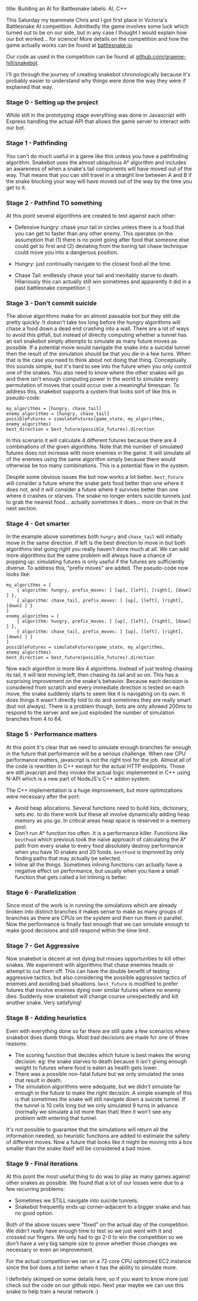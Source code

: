title: Building an AI for Battlesnake
labels: AI, C++

This Saturday my teammate Chris and I got first place in Victoria's Battlesnake
AI competition. Admittedly the game involves some luck which turned out to be on
our side, but in any case I thought I would explain how our bot worked... for
science! More details on the competition and how the game actually works can
be found at [battlesnake.io](http://battlesnake.io).

Our code as used in the competition can be found at
[github.com/graeme-hill/snakebot](https://github.com/graeme-hill/snakebot).

I'll go through the journey of creating snakebot chronologically because it's
probably easier to understand why things were done the way they were if
explained that way.

### Stage 0 - Setting up the project

While still in the prototyping stage everything was done in Javascript with
Express handling the actual API that allows the game server to interact with
our bot.

### Stage 1 - Pathfinding

You can't do much useful in a game like this unless you have a pathfinding
algorithm. Snakebot uses the almost ubiquitous A* algorithm and includes an
awareness of when a snake's tail components will have moved out of the way.
That means that you can still travel in a straight line between A and B if the
snake blocking your way will have moved out of the way by the time you get to
it.

### Stage 2 - Pathfind TO something

At this point several algorithms are created to test against each other:

* Defensive hungry: chase your tail in circles unless there is a food that you
can get to faster than any other enemy. This operates on the assumption that (1)
there is no point going after food that someone else could get to first and (2)
deviating from the boring tail chase technique could move you into a dangerous
position.

* Hungry: just continually navigate to the closest food all the time.

* Chase Tail: endlessly chase your tail and inevitably starve to death. Hilariously
this can actually still win sometimes and apparently it did in a past
battlesnake competition :)

### Stage 3 - Don't commit suicide

The above algorithms make for an almost passable bot but they still die pretty
quickly. It doesn't take too long before the hungry algorithms will chase a food
down a dead end crashing into a wall. There are a lot of ways to avoid this
pitfall, but instead of directly computing whether a tunnel has an exit snakebot
simply attempts to simulate as many future moves as possible. If a potential
move would navigate the snake into a suicidal tunnel then the result of the
simulation should be that you die in a few turns. When that is the case you
need to think about not doing that thing. Conceptually this sounds simple, but
it's hard to see into the future when you only control one of the snakes. You
also need to know where the other snakes will go and there isn't enough
computing power in the world to simulate every permutation of moves that could
occur over a meaningful timespan. To address this, snakebot supports a system
that looks sort of like this in pseudo-code:

```
my_algorithms = [hungry, chase_tail]
enemy_algorithms = [hungry, chase_tail]
possibleFutures = simulateFutures(game_state, my_algorithms, enemy_algorithms)
best_direction = best_future(possible_futures).direction
```

In this scenario it will calculate 4 different futures because there are 4
combinations of the given algorithms. Note that the number of simulated futures
does not increase with more enemies in the game. It will simulate all of the
enemies using the same algorithm simply because there would otherwise be too
many combinations. This is a potential flaw in the system.

Despite some obvious issues the bot now works a lot better. `best_future` will
consider a future where the snake gets food better than one where it does not,
and it will consider a future where it survives better than one where it crashes
or starves. The snake no longer enters suicide tunnels just to grab the nearest
food... actually sometimes it does... more on that in the next section.

### Stage 4 - Get smarter

In the example above sometimes both `hungry` and `chase_tail` will initially
move in the same direction. If left is the best direction to move in but both
algorithms test going right you really haven't done much at all. We can add more
algorithms but the same problem will always have a chance of popping up:
simulating futures is only useful if the futures are sufficiently diverse. To
address this, "prefix moves" are added. The pseudo-code now looks like:

```
my_algorithms = [
    { algorithm: hungry, prefix_moves: [ [up], [left], [right], [down] ] },
    { algorithm: chase_tail, prefix_moves: [ [up], [left], [right], [down] ] }
]
enemy_algorithms = [
    { algorithm: hungry, prefix_moves: [ [up], [left], [right], [down] ] },
    { algorithm: chase_tail, prefix_moves: [ [up], [left], [right], [down] ] }
]
possibleFutures = simulateFutures(game_state, my_algorithms, enemy_algorithms)
best_direction = best_future(possible_futures).direction
```

Now each algorithm is more like 4 algorithms. Instead of just testing chasing
its tail, it will test moving left, then chasing its tail and so on. This has a
surprising improvement on the snake's behavior. Because each decision is
considered from scratch and every immediate direction is tested on each move,
the snake suddenly starts to seem like it is navigating on its own. It does
things it wasn't directly told to do and sometimes they are really smart (but
not always). There is a problem though, bots are only allowed 200ms to respond
to the server and we just exploded the number of simulation branches from 4 to
64.

### Stage 5 - Performance matters

At this point it's clear that we need to simulate enough branches far enough in
the future that performance will be a serious challenge. When raw CPU
performance matters, javascript is not the right tool for the job. Almost all of
the code is rewritten in C++ except for the actual HTTP endpoints. Those are
still javacript and they invoke the actual logic implemented in C++ using N-API
which is a new part of NodeJS's C++ addon system.

The C++ implementation is a huge improvement, but more optimizations were
necessary after the port:

* Avoid heap allocations. Several functions need to build lists, dictionary,
sets etc. to do there work but these all involve dynamically adding heap memory
as you go. In critical areas heap space is reserved in a memory pool.
* Don't run A* function too often. It is a performance killer. Functions like
`bestFood` which previous took the naive approach of calculating the A* path
from every snake to every food absolutely destroy performance when you have 10
snakes and 20 foods. `bestFood` is improved by only finding paths that may
actually be selected.
* Inline all the things. Sometimes inlining functions can actually have a
negative effect on performance, but usually when you have a small function that
gets called a lot inlining is better.

### Stage 6 - Parallelization

Since most of the work is in running the simulations which are already broken
into distinct branches it makes sense to make as many groups of branches as
there are CPUs on the system and then run them in parallel. Now the performance
is finally fast enough that we can simulate enough to make good decisions and
still respond within the time limit.

### Stage 7 - Get Aggressive

Now snakebot is decent at not dying but misses opportunities to kill other
snakes. We experiment with algorithms that chase enemies heads or attempt to
cut them off. This can have the double benefit of testing aggressive tactics,
but also considering the possible aggressive tactics of enemies and avoiding
bad situations. `best_future` is modified to prefer futures that involve enemies
dying over similar futures where no enemy dies. Suddenly now snakebot will
change course unexpectedly and kill another snake. Very satisfying!

### Stage 8 - Adding heuristics

Even with everything done so far there are still quite a few scenarios where
snakebot does dumb things. Most bad decisions are made for one of three reasons:

* The scoring function that decides which future is best makes the wrong
decision. eg: the snake starves to death because it isn't giving enough weight
to futures where food is eaten as health gets lower.
* There was a possible non-fatal future but we only simulated the ones that
result in death.
* The simulation algorithms were adequate, but we didn't simulate far enough in
the future to make the right decision. A simple example of this is that
sometimes the snake will still navigate down a suicide tunnel. If the tunnel is
10 cells long but we only simulated 9 turns in advance (normally we simulate a
lot more than that) then it won't see any problem with entering that tunnel.

It's not possible to guarantee that the simulations will return all the
information needed, so heuristic functions are added to estimate the safety of
different moves. Now a future that looks like it might be moving into a box
smaller than the snake itself will be considered a bad move.

### Stage 9 - Final iterations

At this point the most useful thing to do was to play as many games against
other snakes as possible. We found that a lot of our losses were due to a few
recurring problems:

* Sometimes we STILL navigate into suicide tunnels.
* Snakebot frequently ends up corner-adjacent to a bigger snake and has no
good option.

Both of the above issues were "fixed" on the actual day of the competition. We
didn't really have enough time to test so we just went with it and crossed our
fingers. We only had to go 2-0 to win the competition so we don't have a very
big sample size to prove whether those changes we necessary or even an
improvement.

For the actual competition we ran on a 72 core CPU optimized EC2 instance since
the bot does a lot better when it has the ability to simulate more.

I definitely skimped on some details here, so if you want to know more just
check out the code on our github repo. Next year maybe we can use this snake to
help train a neural network :)
